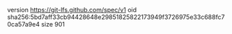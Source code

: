 version https://git-lfs.github.com/spec/v1
oid sha256:5bd7aff33cb94428648e29851825822173949f3726975e33c688fc70ca57a9e4
size 901
